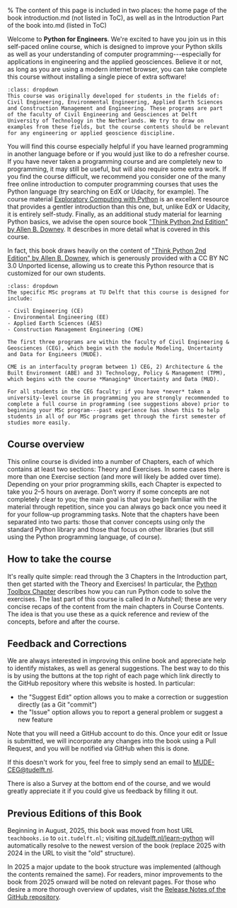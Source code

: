 % The content of this page is included in two places: the home page of the book introduction.md (not listed in ToC), as well as in the Introduction Part of the book into.md (listed in ToC)

Welcome to **Python for Engineers**. We're excited to have you join us in this self-paced online course, which is designed to improve your Python skills as well as your understanding of computer programming---especially for applications in engineering and the applied geosciences. Believe it or not, as long as you are using a modern internet browser, you can take complete this course without installing a single piece of extra software!

```{admonition} What do we mean by "engineers"?
:class: dropdown
This course was originally developed for students in the fields of: Civil Engineering, Environmental Engineering, Applied Earth Sciences and Construction Management and Engineering. These programs are part of the faculty of Civil Engineering and Geosciences at Delft University of Technology in the Netherlands. We try to draw on examples from these fields, but the course contents should be relevant for any engineering or applied geoscience discipline.
```

You will find this course especially helpful if you have learned programming in another language before or if you would just like to do a refresher course. If you have never taken a programming course and are completely new to programming, it may still be useful, but will also require some extra work. If you find the course difficult, we recommend you consider one of the many free online introduction to computer programming courses that uses the Python language (try searching on EdX or Udacity, for example). The course material [Exploratory Computing with Python](https://teachbooks.io/exploratory_computing_with_python/) is an excellent resource that provides a gentler introduction than this one, but, unlike EdX or Udacity, it is entirely self-study. Finally, as an additional study material for learning Python basics, we advise the open source book <a href="https://greenteapress.com/wp/think-python-2e/">"Think Python 2nd Edition" by Allen B. Downey</a>. It describes in more detail what is covered in this course.

In fact, this book draws heavily on the content of ["Think Python 2nd Edition" by Allen B. Downey](https://greenteapress.com/wp/think-python-2e/), which is generously provided with a CC BY NC 3.0 Unported license, allowing us to create this Python resource that is customized for our own students.

```{admonition} Note to TU Delft Students (MSc programs)
:class: dropdown
The specific MSc programs at TU Delft that this course is designed for include:

- Civil Engineering (CE)
- Environmental Engineering (EE)
- Applied Earth Sciences (AES)
- Construction Management Engineering (CME)

The first three programs are within the faculty of Civil Engineering & Geosciences (CEG), which begin with the module Modeling, Uncertainty and Data for Engineers (MUDE).

CME is an interfaculty program between 1) CEG, 2) Architecture & the Built Environment (ABE) and 3) Technology, Policy & Management (TPM), which begins with the course *Managing* Uncertainty and Data (MUD).

For all students in the CEG faculty: if you have *never* taken a university-level course in programming you are strongly recommended to complete a full course in programming (see suggestions above) prior to beginning your MSc program---past experience has shown this to help students in all of our MSc programs get through the first semester of studies more easily.
```

## Course overview

This online course is divided into a number of Chapters, each of which contains at least two sections: Theory and Exercises. In some cases there is more than one Exercise section (and more will likely be added over time). Depending on your prior programming skills, each Chapter is expected to take you 2–5 hours on average. Don’t worry if some concepts are not completely clear to you; the main goal is that you begin familiar with the material through repetition, since you can always go back once you need it for your follow-up programming tasks. Note that the chapters have been separated into two parts: those that conver concepts using only the standard Python library and those that focus on other libraries (but still using the Python programming language, of course).

## How to take the course

It's really quite simple: read through the 3 Chapters in the Introduction part, then get started with the Theory and Exercises! In particular, the [Python Toolbox Chapter](calculator) describes how you can run Python code to solve the exercises. The last part of this course is called *In a Nutshell;* these are very concise recaps of the content from the main chapters in Course Contents. The idea is that you use these as a quick reference and review of the concepts, before and after the course.

## Feedback and Corrections

We are always interested in improving this online book and appreciate help to identify mistakes, as well as general suggestions. The best way to do this is by using the buttons at the top right of each page which link directly to the GitHub repository where this website is hosted. In particular:
- the "Suggest Edit" option allows you to make a correction or suggestion directly (as a Git "commit")
- the "Issue" option allows you to report a general problem or suggest a new feature

Note that you will need a GitHub account to do this. Once your edit or Issue is submitted, we will incorporate any changes into the book using a Pull Request, and you will be notified via GitHub when this is done.

If this doesn't work for you, feel free to simply send an email to MUDE-CEG@tudelft.nl.

There is also a Survey at the bottom end of the course, and we would greatly appreciate it if you could give us feedback by filling it out.

## Previous Editions of this Book

Beginning in August, 2025, this book was moved from host URL `teachbooks.io` to `oit.tudelft.nl`; visiting [oit.tudelft.nl/learn-python](https://oit.tudelft.nl/learn-python) will automatically resolve to the newest version of the book (replace 2025 with 2024 in the URL to visit the "old" structure).

In 2025 a major update to the book structure was implemented (although the contents remained the same). For readers, minor improvements to the book from 2025 onward will be noted on relevant pages. For those who desire a more thorough overview of updates, visit the [Release Notes of the GitHub repository](https://github.com/TUDelft-books/learn-python/releases).